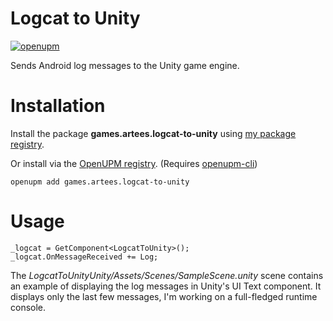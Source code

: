 # Logcat to Unity
[![openupm](https://img.shields.io/npm/v/games.artees.logcat-to-unity?label=openupm&registry_uri=https://package.openupm.com)](https://openupm.com/packages/games.artees.logcat-to-unity/)

Sends Android log messages to the Unity game engine.

# Installation
Install the package **games.artees.logcat-to-unity** using [my package registry](https://artees.games/upm).

Or install via the [OpenUPM registry](https://openupm.com/packages/games.artees.logcat-to-unity/). (Requires [openupm-cli](https://github.com/openupm/openupm-cli))
```
openupm add games.artees.logcat-to-unity
```

# Usage
```
_logcat = GetComponent<LogcatToUnity>();
_logcat.OnMessageReceived += Log;
```
The *LogcatToUnityUnity/Assets/Scenes/SampleScene.unity* scene contains an example of displaying the log messages in Unity's UI Text component. It displays only the last few messages, I'm working on a full-fledged runtime console.
